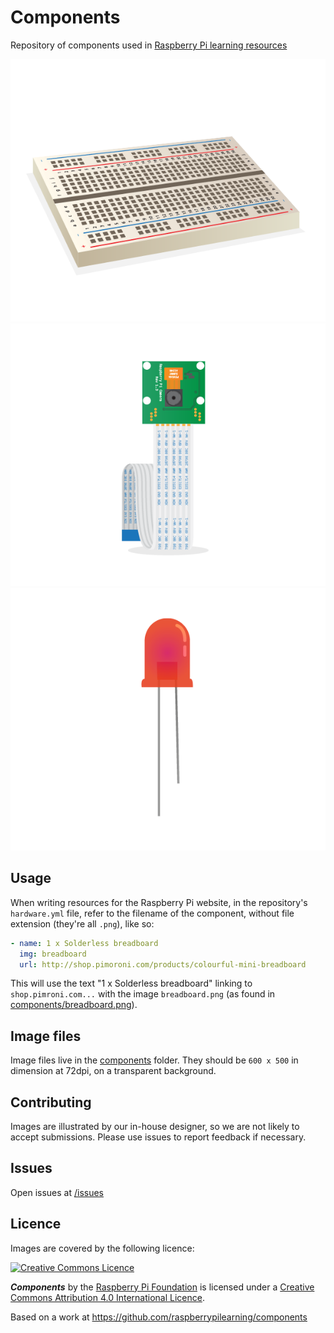 # Components

Repository of components used in [Raspberry Pi learning resources](http://www.raspberrypi.org/resources/)

[![](components/breadboard.png)](components/) [![](components/camera.png)](components/) [![](components/led.png)](components/)

## Usage

When writing resources for the Raspberry Pi website, in the repository's `hardware.yml` file, refer to the filename of the component, without file extension (they're all `.png`), like so:

```yml
- name: 1 x Solderless breadboard
  img: breadboard
  url: http://shop.pimoroni.com/products/colourful-mini-breadboard
```

This will use the text "1 x Solderless breadboard" linking to `shop.pimroni.com...` with the image `breadboard.png` (as found in [components/breadboard.png](components/breadboard.png)).

## Image files

Image files live in the [components](components/) folder. They should be `600 x 500` in dimension at 72dpi, on a transparent background.

## Contributing

Images are illustrated by our in-house designer, so we are not likely to accept submissions. Please use issues to report feedback if necessary.

## Issues

Open issues at [/issues](https://github.com/raspberrypilearning/components/issues)

## Licence

Images are covered by the following licence:

[![Creative Commons Licence](http://i.creativecommons.org/l/by-sa/4.0/88x31.png)](http://creativecommons.org/licenses/by-sa/4.0/)

***Components*** by the [Raspberry Pi Foundation](http://www.raspberrypi.org) is licensed under a [Creative Commons Attribution 4.0 International Licence](http://creativecommons.org/licenses/by-sa/4.0/).

Based on a work at https://github.com/raspberrypilearning/components
